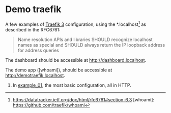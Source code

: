 # Demo traefik

A few examples of [Traefik 3] configuration, using the *.localhost[^1] as
described in the RFC6761:
> Name resolution APIs and libraries SHOULD recognize localhost names as special
> and SHOULD always return the IP loopback address for address queries

The dashboard should be accessible at http://dashboard.localhost.

The demo app ([whoami]), should be accessible at http://demotraefik.localhost.

1) In [example_01](./example_01), the most basic configuration, all in HTTP.


[Traefik 3]: https://github.com/traefik/traefik/releases/tag/v3.1.0
[^1]: https://datatracker.ietf.org/doc/html/rfc6761#section-6.3
[whoami]: https://github.com/traefik/whoami
